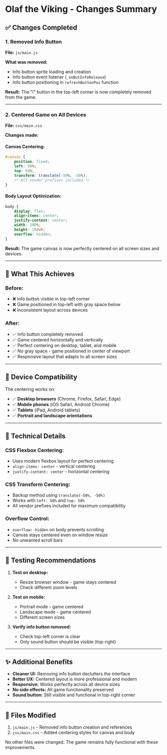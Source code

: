 # Olaf the Viking - Changes Summary

## ✅ Changes Completed

### 1. **Removed Info Button**
**File:** `js/main.js`

**What was removed:**
- Info button sprite loading and creation
- Info button event listener (`_onButInfoRelease`)
- Info button positioning in `refreshButtonPos` function

**Result:** The "i" button in the top-left corner is now completely removed from the game.

---

### 2. **Centered Game on All Devices**
**File:** `css/main.css`

**Changes made:**

#### Canvas Centering:
```css
#canvas {
    position: fixed;
    left: 50%;
    top: 50%;
    transform: translate(-50%, -50%);
    /* All vendor prefixes included */
}
```

#### Body Layout Optimization:
```css
body {
    display: flex;
    align-items: center;
    justify-content: center;
    width: 100%;
    height: 100vh;
    overflow: hidden;
}
```

**Result:** The game canvas is now perfectly centered on all screen sizes and devices.

---

## 🎯 What This Achieves

### Before:
- ❌ Info button visible in top-left corner
- ❌ Game positioned in top-left with gray space below
- ❌ Inconsistent layout across devices

### After:
- ✅ Info button completely removed
- ✅ Game centered horizontally and vertically
- ✅ Perfect centering on desktop, tablet, and mobile
- ✅ No gray space - game positioned in center of viewport
- ✅ Responsive layout that adapts to all screen sizes

---

## 📱 Device Compatibility

The centering works on:
- ✅ **Desktop browsers** (Chrome, Firefox, Safari, Edge)
- ✅ **Mobile phones** (iOS Safari, Android Chrome)
- ✅ **Tablets** (iPad, Android tablets)
- ✅ **Portrait and landscape orientations**

---

## 🔧 Technical Details

### CSS Flexbox Centering:
- Uses modern flexbox layout for perfect centering
- `align-items: center` - vertical centering
- `justify-content: center` - horizontal centering

### CSS Transform Centering:
- Backup method using `translate(-50%, -50%)`
- Works with `left: 50%` and `top: 50%`
- All vendor prefixes included for maximum compatibility

### Overflow Control:
- `overflow: hidden` on body prevents scrolling
- Canvas stays centered even on window resize
- No unwanted scroll bars

---

## 🚀 Testing Recommendations

1. **Test on desktop:**
   - Resize browser window - game stays centered
   - Check different zoom levels

2. **Test on mobile:**
   - Portrait mode - game centered
   - Landscape mode - game centered
   - Different screen sizes

3. **Verify info button removed:**
   - Check top-left corner is clear
   - Only sound button should be visible (top-right)

---

## ✨ Additional Benefits

- **Cleaner UI:** Removing info button declutters the interface
- **Better UX:** Centered layout is more professional and modern
- **Responsive:** Works perfectly across all device sizes
- **No side effects:** All game functionality preserved
- **Sound button:** Still visible and functional in top-right corner

---

## 📝 Files Modified

1. `js/main.js` - Removed info button creation and references
2. `css/main.css` - Added centering styles for canvas and body

No other files were changed. The game remains fully functional with these improvements.
